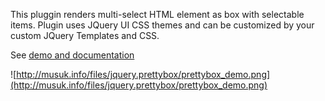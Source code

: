 This pluggin renders multi-select HTML element as box with selectable items.
Plugin uses JQuery UI CSS themes and can be customized by your custom JQuery Templates and CSS.

See [demo and documentation](http://musuk.info/files/jquery.prettybox/index.htm)

![http://musuk.info/files/jquery.prettybox/prettybox_demo.png](http://musuk.info/files/jquery.prettybox/prettybox_demo.png)